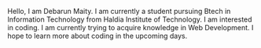 Hello, I am Debarun Maity. I am currently a student pursuing Btech in Information Technology from Haldia Institute of Technology. 
I am interested in coding. I am currently trying to acquire knowledge in Web Development. 
I hope to learn more about coding in the upcoming days.
